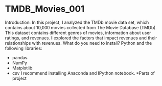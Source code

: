 # TMDB_Movies_001
Introduction:
In this project, I analyzed the TMDb movie data set, which contains about 10,000 movies collected from The Movie Database (TMDb). This dataset contains different genres of movies, information about user ratings, and revenues. I explored the factors that impact revenues and their relationships with revenues.
What do you need to install?
Python and the following libraries:
* pandas
* NumPy
* Matplotlib
* csv
I recommend installing Anaconda and IPython notebook. 
*Parts of project 

